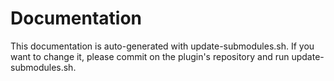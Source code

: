 # Documentation

This documentation is auto-generated with update-submodules.sh.
If you want to change it, please commit on the plugin's repository and run update-submodules.sh.
